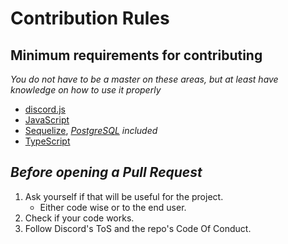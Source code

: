 # Contribution Rules
 
## Minimum requirements for contributing
 
_You do not have to be a master on these areas, but at least have knowledge on how to use it properly_
 
* [discord.js][djs]
* [JavaScript][js]
* [Sequelize][sequelize], _[PostgreSQL][psql] included_
* [TypeScript][ts]

## **_Before opening a Pull Request_** 

1. Ask yourself if that will be useful for the project.
   - Either code wise or to the end user.
2. Check if your code works.
3. Follow Discord's ToS and the repo's Code Of Conduct.

[djs]: https://github.com/hydrabolt/discord.js
[js]: https://en.wikipedia.org/wiki/JavaScript
[sequelize]: https://github.com/sequelize/sequelize
[psql]: https://www.postgresql.org
[ts]: https://www.typescriptlang.org/
